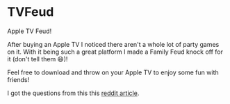 # TVFeud
Apple TV Feud!

After buying an Apple TV I noticed there aren't a whole lot of party games on it. With it being such a great platform I made a Family Feud knock off for it (don't tell them 😄)!

Feel free to download and throw on your Apple TV to enjoy some fun with friends! 

I got the questions from this this [reddit article](https://www.reddit.com/r/trivia/comments/3wzpvt/free_database_of_50000_trivia_questions/).
